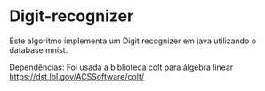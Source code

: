 # Digit-recognizer
Este algoritmo implementa um Digit recognizer em java utilizando o database mnist.

Dependências:
Foi usada a biblioteca colt para álgebra linear
https://dst.lbl.gov/ACSSoftware/colt/
